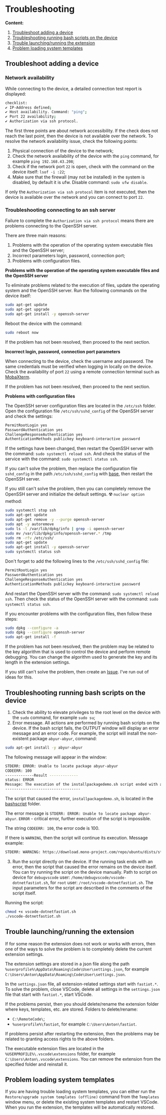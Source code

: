 # Troubleshooting

**Content:**

1. [Troubleshoot adding a device](#troubleshoot-adding-a-device)
2. [Troubleshooting running bash scripts on the device](#troubleshooting-running-bash-scripts-on-the-device)
3. [Trouble launching/running the extension](#trouble-launchingrunning-the-extension)
4. [Problem loading system templates](#problem-loading-system-templates)

## Troubleshoot adding a device

### Network availability

While connecting to the device, a detailed connection test report is displayed:

```bash
checklist:
✔️ IP-Address defined;
✔️ Host availability. Command: "ping";
✔️ Port 22 availability;
✔️ Authorization via ssh protocol.
```

The first three points are about network accessibility. If the check does not reach the last point, then the device is not available over the network. To resolve the network availability issue, check the following points:

1. Physical connection of the device to the network;
2. Check the network availability of the device with the `ping` command, for example `ping 192.168.43.208`;
3. Check if the network port `22` is open, check with the command on the device itself: `lsof -i :22`;
4. Make sure that the firewall (may not be installed) in the system is disabled, by default it is ufw. Disable command: `sudo ufw disable`.

If only the `Authorization via ssh protocol` item is not executed, then the device is available over the network and you can connect to port `22`.

### Troubleshooting connecting to an ssh server

Failure to complete the `Authorization via ssh protocol` means there are problems connecting to the OpenSSH server.

There are three main reasons:

1. Problems with the operation of the operating system executable files and the OpenSSH server;
2. Incorrect parameters login, password, connection port;
3. Problems with configuration files.

**Problems with the operation of the operating system executable files and the OpenSSH server**

To eliminate problems related to the execution of files, update the operating system and the OpenSSH server. Run the following commands on the device itself:

```bash
sudo apt-get update
sudo apt-get upgrade
sudo apt-get install -y openssh-server
```

Reboot the device with the command:

```bash
sudo reboot now
```

If the problem has not been resolved, then proceed to the next section.

**Incorrect login, password, connection port parameters**

When connecting to the device, check the username and password. The same credentials must be verified when logging in locally on the device. Check the availability of port `22` using a remote connection terminal such as [MobaXterm](https://mobaxterm.mobatek.net/download.html "MobaXterm Xserver with SSH, telnet, RDP, VNC and X11").

If the problem has not been resolved, then proceed to the next section.

**Problems with configuration files**

The OpenSSH server configuration files are located in the `/etc/ssh` folder. Open the configuration file `/etc/ssh/sshd_config` of the OpenSSH server and check the settings:

```bash
PermitRootLogin yes
PasswordAuthentication yes
ChallengeResponseAuthentication yes
AuthenticationMethods publickey keyboard-interactive password
```

If the settings have been changed, then restart the OpenSSH server with the command: `sudo systemctl reload ssh`. And check the status of the service with the command: `sudo systemctl status ssh`.

If you can't solve the problem, then replace the configuration file `sshd_config` in the path `/etc/ssh/sshd_config` with [base](/linux/config/sshd_config), then restart the OpenSSH server.

If you still can't solve the problem, then you can completely remove the OpenSSH server and initialize the default settings. ☢️ `nuclear option` method:

```bash
sudo systemctl stop ssh
sudo apt-get update
sudo apt-get remove -y --purge openssh-server
sudo apt -y autoremove
sudo ls -l /var/lib/dpkg/info | grep -i openssh-server
sudo mv /var/lib/dpkg/info/openssh-server.* /tmp
sudo rm -rfv /etc/ssh/
sudo apt-get update
sudo apt-get install -y openssh-server
sudo systemctl status ssh
```

Don't forget to add the following lines to the `/etc/ssh/sshd_config` file:

```bash
PermitRootLogin yes
PasswordAuthentication yes
ChallengeResponseAuthentication yes
AuthenticationMethods publickey keyboard-interactive password
```

And restart the OpenSSH server with the command: `sudo systemctl reload ssh`. Then check the status of the OpenSSH server with the command: `sudo systemctl status ssh`.

If you encounter problems with the configuration files, then follow these steps:

```bash
sudo dpkg --configure -a
sudo dpkg --configure openssh-server
sudo apt-get install -f
```

If the problem has not been resolved, then the problem may be related to the key algorithm that is used to control the device and perform remote debugging. You can change the algorithm used to generate the key and its length in the extension settings.

If you still can't solve the problem, then create an [Issue](https://github.com/devdotnetorg/vscode-extension-dotnet-fastiot/issues). I've run out of ideas for this.

## Troubleshooting running bash scripts on the device

1. Check the ability to elevate privileges to the root level on the device with the `sudo` command, for example `sudo su`;
2. Error message. All actions are performed by running bash scripts on the device. If the bash script fails, the OUTPUT window will display an error message and an error code. For example, the script will install the non-existent package `abyur-abyur`, command:

```bash
sudo apt-get install -y abyur-abyur
```

The following message will appear in the window:

```bash
STDERR: ERROR: Unable to locate package abyur-abyur
CODEERR: 100
-------------Result -------------
status: ERROR
Message: The execution of the installpackagedemo.sh script ended with an error.
----------------------------------
```

The script that caused the error, `installpackagedemo.sh`, is located in the [bashscript](/bashscript/) folder.

The error message is `STDERR: ERROR: Unable to locate package abyur-abyur`. `ERROR` - critical error, further execution of the script is impossible.

The string `CODEERR: 100`, the error code is 100.

If there is `WARNING`, then the script will continue its execution. Message example:

```bash
STDERR: WARNING: https://download.mono-project.com/repo/ubuntu/dists/stable-focal/InRelease: Key is stored in legacy trusted.gpg keyring (/etc/apt/trusted.gpg), see the DEPRECATION section in apt-key(8) for details.
```

3. Run the script directly on the device. If the running task ends with an error, then the script that caused the error remains on the device itself. You can try running the script on the device manually. Path to script on device for `debugvscode` user: `/home/debugvscode/vscode-dotnetfastiot.sh`, for `root` user: `/root/vscode-dotnetfastiot.sh`. The input parameters for the script are described in the comments of the script itself.

Running the script:

```bash
chmod +x vscode-dotnetfastiot.sh
./vscode-dotnetfastiot.sh
```

## Trouble launching/running the extension

If for some reason the extension does not work or works with errors, then one of the ways to solve the problem is to completely delete the current extension settings.

The extension settings are stored in a json file along the path `%userprofile%\AppData\Roaming\Code\User\settings.json`, for example `C:\Users\Anton\AppData\Roaming\Code\User\settings.json`.

In the `settings.json` file, all extension-related settings start with `fastiot.*`. To solve the problem, close VSCode, delete all settings in the `settings.json` file that start with `fastiot.*`, start VSCode.

If the problems persist, then you should delete/rename the extension folder where keys, templates, etc. are stored. Folders to delete/rename:

- `C:\RemoteCode\`;
- `%userprofile%\fastiot`, for example `C:\Users\Anton\fastiot`.

If problems persist after restarting the extension, then the problems may be related to granting access rights to the above folders.

The executable extension files are located in the `%USERPROFILE%\.vscode\extensions` folder, for example `C:\Users\Anton\.vscode\extensions`. You can remove the extension from the specified folder and reinstall it.

## Problem loading system templates

If you are having trouble loading system templates, you can either run the `Restore/upgrade system templates (offline)` command from the `Templates` window menu, or delete the existing system templates and restart VSCode. When you run the extension, the templates will be automatically restored.